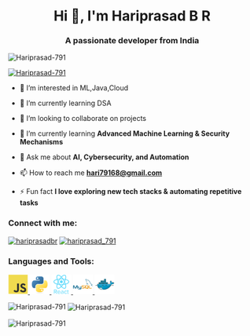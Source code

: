 <h1 align="center">Hi 👋, I'm Hariprasad B R</h1>
<h3 align="center">A passionate developer from India</h3>

<p align="left"> <img src="https://komarev.com/ghpvc/?username=Hariprasad-791&label=Profile%20views&color=0e75b6&style=flat" alt="Hariprasad-791" /> </p>

<p align="left"> <a href="https://github.com/ryo-ma/github-profile-trophy"><img src="https://github-profile-trophy.vercel.app/?username=Hariprasad-791" alt="Hariprasad-791" /></a> </p>


- 👀 I’m interested in ML,Java,Cloud

- 🌱 I’m currently learning DSA

- 💞️ I’m looking to collaborate on projects

- 🌱 I’m currently learning **Advanced Machine Learning & Security Mechanisms**  

- 💬 Ask me about **AI, Cybersecurity, and Automation**  

- 📫 How to reach me **hari79168@gmail.com**  

- ⚡ Fun fact **I love exploring new tech stacks & automating repetitive tasks**  

<h3 align="left">Connect with me:</h3>
<p align="left">
<a href="https://www.linkedin.com/in/hariprasad-br/" target="blank"><img align="center" src="https://raw.githubusercontent.com/rahuldkjain/github-profile-readme-generator/master/src/images/icons/Social/linkedin.svg" alt="hariprasadbr" height="30" width="40" /></a>
<a href="https://twitter.com/hariprasad_791" target="blank"><img align="center" src="https://raw.githubusercontent.com/rahuldkjain/github-profile-readme-generator/master/src/images/icons/Social/twitter.svg" alt="hariprasad_791" height="30" width="40" /></a>
</p>

<h3 align="left">Languages and Tools:</h3>
<p align="left"> 
  <a href="https://developer.mozilla.org/en-US/docs/Web/JavaScript" target="_blank" rel="noreferrer"> 
    <img src="https://raw.githubusercontent.com/devicons/devicon/master/icons/javascript/javascript-original.svg" alt="javascript" width="40" height="40"/> 
  </a> 
  <a href="https://www.python.org/" target="_blank" rel="noreferrer"> 
    <img src="https://raw.githubusercontent.com/devicons/devicon/master/icons/python/python-original.svg" alt="python" width="40" height="40"/> 
  </a> 
  <a href="https://reactjs.org/" target="_blank" rel="noreferrer"> 
    <img src="https://raw.githubusercontent.com/devicons/devicon/master/icons/react/react-original-wordmark.svg" alt="react" width="40" height="40"/> 
  </a> 
  <a href="https://www.mysql.com/" target="_blank" rel="noreferrer"> 
    <img src="https://raw.githubusercontent.com/devicons/devicon/master/icons/mysql/mysql-original-wordmark.svg" alt="mysql" width="40" height="40"/> 
  </a> 
  <a href="https://www.docker.com/" target="_blank" rel="noreferrer"> 
    <img src="https://raw.githubusercontent.com/devicons/devicon/master/icons/docker/docker-original.svg" alt="docker" width="40" height="40"/> 
  </a> 
</p>

<p><img align="left" src="https://github-readme-stats.vercel.app/api/top-langs?username=Hariprasad-791&show_icons=true&locale=en&layout=compact" alt="Hariprasad-791" /></p>

<p>&nbsp;<img align="center" src="https://github-readme-stats.vercel.app/api?username=Hariprasad-791&show_icons=true&locale=en" alt="Hariprasad-791" /></p>

<p><img align="center" src="https://github-readme-streak-stats.herokuapp.com/?user=Hariprasad-791&" alt="Hariprasad-791" /></p>



<!---
Hariprasad-791/Hariprasad-791 is a ✨ special ✨ repository because its `README.md` (this file) appears on your GitHub profile.
You can click the Preview link to take a look at your changes.
--->
